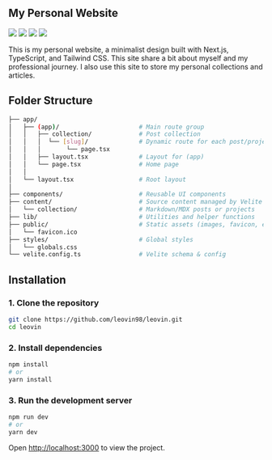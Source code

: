 ## My Personal Website

![](https://img.shields.io/badge/TypeScript-007ACC?style=for-the-badge&logo=typescript&logoColor=white)
![](https://img.shields.io/badge/Next.js-000000?style=for-the-badge&logo=next.js&logoColor=white)
![](https://img.shields.io/badge/Tailwind_CSS-38B2AC?style=for-the-badge&logo=tailwind-css&logoColor=white)
![](https://img.shields.io/badge/React-61DAFB?style=for-the-badge&logo=react&logoColor=black)

This is my personal website, a minimalist design built with Next.js, TypeScript, and Tailwind CSS. This site share a bit about myself and my professional journey. I also use this site to store my personal collections and articles.

## Folder Structure

```bash
├── app/
│   ├── (app)/                      # Main route group
│   │   ├── collection/             # Post collection
│   │   │  └── [slug]/              # Dynamic route for each post/project
│   │   │       └── page.tsx
│   │   ├── layout.tsx              # Layout for (app)
│   │   └── page.tsx                # Home page
│   │
│   └── layout.tsx                  # Root layout
│
├── components/                     # Reusable UI components
├── content/                        # Source content managed by Velite
│   └── collection/                 # Markdown/MDX posts or projects
├── lib/                            # Utilities and helper functions
├── public/                         # Static assets (images, favicon, etc.)
│   └── favicon.ico
├── styles/                         # Global styles
│   └── globals.css
└── velite.config.ts                # Velite schema & config
```

## Installation

### 1. Clone the repository

```bash
git clone https://github.com/leovin98/leovin.git
cd leovin
```

### 2. Install dependencies

```bash
npm install
# or
yarn install
```

### 3. Run the development server

```bash
npm run dev
# or
yarn dev
```

Open [http://localhost:3000](http://localhost:3000) to view the project.

